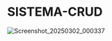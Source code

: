 # SISTEMA-CRUD
![Screenshot_20250302_000337](https://github.com/user-attachments/assets/e6e3cd50-062e-444f-affd-c864043341fe)
